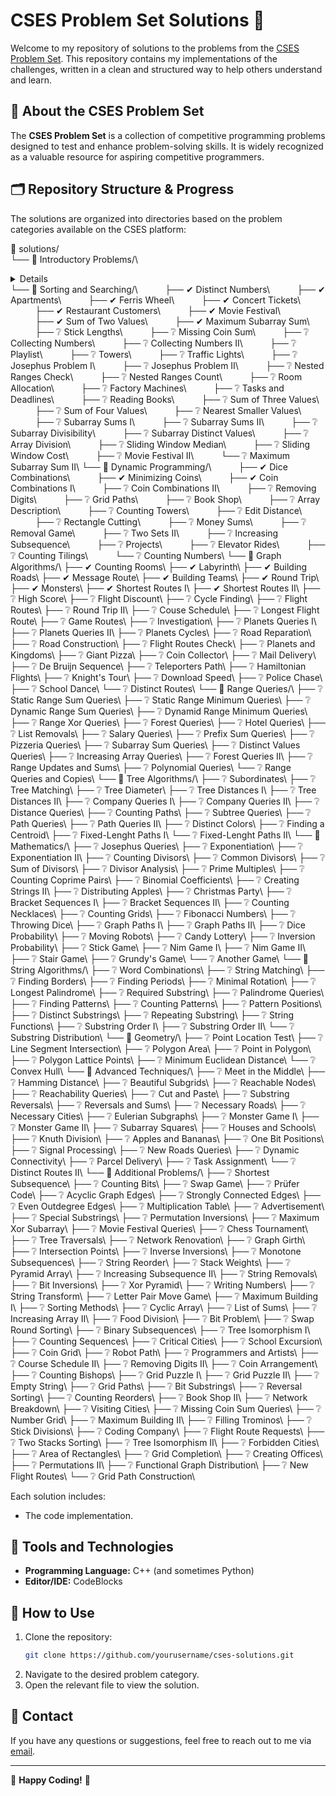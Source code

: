 # CSES Problem Set Solutions 🚀

Welcome to my repository of solutions to the problems from the [CSES Problem Set](https://cses.fi/problemset/). This repository contains my implementations of the challenges, written in a clean and structured way to help others understand and learn.

## 🌟 About the CSES Problem Set
The **CSES Problem Set** is a collection of competitive programming problems designed to test and enhance problem-solving skills. It is widely recognized as a valuable resource for aspiring competitive programmers.

## 🗂️ Repository Structure & Progress
The solutions are organized into directories based on the problem categories available on the CSES platform:

📂 solutions/\
└── 📁 Introductory Problems/\
<details>
&nbsp;&nbsp;&nbsp;&nbsp;&nbsp;&nbsp;&nbsp;&nbsp;&nbsp;&nbsp;├── ✔ Weird Algorithm\
&nbsp;&nbsp;&nbsp;&nbsp;&nbsp;&nbsp;&nbsp;&nbsp;&nbsp;&nbsp;├── ✔ Missing Number\
&nbsp;&nbsp;&nbsp;&nbsp;&nbsp;&nbsp;&nbsp;&nbsp;&nbsp;&nbsp;├── ✔ Repetitions\
&nbsp;&nbsp;&nbsp;&nbsp;&nbsp;&nbsp;&nbsp;&nbsp;&nbsp;&nbsp;├── ✔ Increasing Array\
&nbsp;&nbsp;&nbsp;&nbsp;&nbsp;&nbsp;&nbsp;&nbsp;&nbsp;&nbsp;├── ✔ Permutations\
&nbsp;&nbsp;&nbsp;&nbsp;&nbsp;&nbsp;&nbsp;&nbsp;&nbsp;&nbsp;├── ✔ Number Spiral\
&nbsp;&nbsp;&nbsp;&nbsp;&nbsp;&nbsp;&nbsp;&nbsp;&nbsp;&nbsp;├── ✔ Two Knights\
&nbsp;&nbsp;&nbsp;&nbsp;&nbsp;&nbsp;&nbsp;&nbsp;&nbsp;&nbsp;├── ✔ Two Sets\
&nbsp;&nbsp;&nbsp;&nbsp;&nbsp;&nbsp;&nbsp;&nbsp;&nbsp;&nbsp;├── ✔ Bit Strings\
&nbsp;&nbsp;&nbsp;&nbsp;&nbsp;&nbsp;&nbsp;&nbsp;&nbsp;&nbsp;├── ✔ Trailing Zeros\
&nbsp;&nbsp;&nbsp;&nbsp;&nbsp;&nbsp;&nbsp;&nbsp;&nbsp;&nbsp;├── ✔ Coin Piles\
&nbsp;&nbsp;&nbsp;&nbsp;&nbsp;&nbsp;&nbsp;&nbsp;&nbsp;&nbsp;├── ✔ Palindrome Reorder\
&nbsp;&nbsp;&nbsp;&nbsp;&nbsp;&nbsp;&nbsp;&nbsp;&nbsp;&nbsp;├── ✔ Gray Code\
&nbsp;&nbsp;&nbsp;&nbsp;&nbsp;&nbsp;&nbsp;&nbsp;&nbsp;&nbsp;├── ❔ Tower of Hanoi\
&nbsp;&nbsp;&nbsp;&nbsp;&nbsp;&nbsp;&nbsp;&nbsp;&nbsp;&nbsp;├── ❔ Creating Strings\
&nbsp;&nbsp;&nbsp;&nbsp;&nbsp;&nbsp;&nbsp;&nbsp;&nbsp;&nbsp;├── ❔ Apple Division\
&nbsp;&nbsp;&nbsp;&nbsp;&nbsp;&nbsp;&nbsp;&nbsp;&nbsp;&nbsp;├── ❔ Chessboard and Queens\
&nbsp;&nbsp;&nbsp;&nbsp;&nbsp;&nbsp;&nbsp;&nbsp;&nbsp;&nbsp;├── ❔ Digit Queries\
&nbsp;&nbsp;&nbsp;&nbsp;&nbsp;&nbsp;&nbsp;&nbsp;&nbsp;&nbsp;└── ❔ Grid Paths\
</details>
└── 📁 Sorting and Searching/\
&nbsp;&nbsp;&nbsp;&nbsp;&nbsp;&nbsp;&nbsp;&nbsp;&nbsp;&nbsp;├── ✔ Distinct Numbers\
&nbsp;&nbsp;&nbsp;&nbsp;&nbsp;&nbsp;&nbsp;&nbsp;&nbsp;&nbsp;├── ✔ Apartments\
&nbsp;&nbsp;&nbsp;&nbsp;&nbsp;&nbsp;&nbsp;&nbsp;&nbsp;&nbsp;├── ✔ Ferris Wheel\
&nbsp;&nbsp;&nbsp;&nbsp;&nbsp;&nbsp;&nbsp;&nbsp;&nbsp;&nbsp;├── ✔ Concert Tickets\
&nbsp;&nbsp;&nbsp;&nbsp;&nbsp;&nbsp;&nbsp;&nbsp;&nbsp;&nbsp;├── ✔ Restaurant Customers\
&nbsp;&nbsp;&nbsp;&nbsp;&nbsp;&nbsp;&nbsp;&nbsp;&nbsp;&nbsp;├── ✔ Movie Festival\
&nbsp;&nbsp;&nbsp;&nbsp;&nbsp;&nbsp;&nbsp;&nbsp;&nbsp;&nbsp;├── ✔ Sum of Two Values\
&nbsp;&nbsp;&nbsp;&nbsp;&nbsp;&nbsp;&nbsp;&nbsp;&nbsp;&nbsp;├── ✔ Maximum Subarray Sum\
&nbsp;&nbsp;&nbsp;&nbsp;&nbsp;&nbsp;&nbsp;&nbsp;&nbsp;&nbsp;├── ❔ Stick Lengths\
&nbsp;&nbsp;&nbsp;&nbsp;&nbsp;&nbsp;&nbsp;&nbsp;&nbsp;&nbsp;├── ❔ Missing Coin Sum\
&nbsp;&nbsp;&nbsp;&nbsp;&nbsp;&nbsp;&nbsp;&nbsp;&nbsp;&nbsp;├── ❔ Collecting Numbers\
&nbsp;&nbsp;&nbsp;&nbsp;&nbsp;&nbsp;&nbsp;&nbsp;&nbsp;&nbsp;├── ❔ Collecting Numbers II\
&nbsp;&nbsp;&nbsp;&nbsp;&nbsp;&nbsp;&nbsp;&nbsp;&nbsp;&nbsp;├── ❔ Playlist\
&nbsp;&nbsp;&nbsp;&nbsp;&nbsp;&nbsp;&nbsp;&nbsp;&nbsp;&nbsp;├── ❔ Towers\
&nbsp;&nbsp;&nbsp;&nbsp;&nbsp;&nbsp;&nbsp;&nbsp;&nbsp;&nbsp;├── ❔ Traffic Lights\
&nbsp;&nbsp;&nbsp;&nbsp;&nbsp;&nbsp;&nbsp;&nbsp;&nbsp;&nbsp;├── ❔ Josephus Problem I\
&nbsp;&nbsp;&nbsp;&nbsp;&nbsp;&nbsp;&nbsp;&nbsp;&nbsp;&nbsp;├── ❔ Josephus Problem II\
&nbsp;&nbsp;&nbsp;&nbsp;&nbsp;&nbsp;&nbsp;&nbsp;&nbsp;&nbsp;├── ❔ Nested Ranges Check\
&nbsp;&nbsp;&nbsp;&nbsp;&nbsp;&nbsp;&nbsp;&nbsp;&nbsp;&nbsp;├── ❔ Nested Ranges Count\
&nbsp;&nbsp;&nbsp;&nbsp;&nbsp;&nbsp;&nbsp;&nbsp;&nbsp;&nbsp;├── ❔ Room Allocation\
&nbsp;&nbsp;&nbsp;&nbsp;&nbsp;&nbsp;&nbsp;&nbsp;&nbsp;&nbsp;├── ❔ Factory Machines\
&nbsp;&nbsp;&nbsp;&nbsp;&nbsp;&nbsp;&nbsp;&nbsp;&nbsp;&nbsp;├── ❔ Tasks and Deadlines\
&nbsp;&nbsp;&nbsp;&nbsp;&nbsp;&nbsp;&nbsp;&nbsp;&nbsp;&nbsp;├── ❔ Reading Books\
&nbsp;&nbsp;&nbsp;&nbsp;&nbsp;&nbsp;&nbsp;&nbsp;&nbsp;&nbsp;├── ❔ Sum of Three Values\
&nbsp;&nbsp;&nbsp;&nbsp;&nbsp;&nbsp;&nbsp;&nbsp;&nbsp;&nbsp;├── ❔ Sum of Four Values\
&nbsp;&nbsp;&nbsp;&nbsp;&nbsp;&nbsp;&nbsp;&nbsp;&nbsp;&nbsp;├── ❔ Nearest Smaller Values\
&nbsp;&nbsp;&nbsp;&nbsp;&nbsp;&nbsp;&nbsp;&nbsp;&nbsp;&nbsp;├── ❔ Subarray Sums I\
&nbsp;&nbsp;&nbsp;&nbsp;&nbsp;&nbsp;&nbsp;&nbsp;&nbsp;&nbsp;├── ❔ Subarray Sums II\
&nbsp;&nbsp;&nbsp;&nbsp;&nbsp;&nbsp;&nbsp;&nbsp;&nbsp;&nbsp;├── ❔ Subarray Divisibility\
&nbsp;&nbsp;&nbsp;&nbsp;&nbsp;&nbsp;&nbsp;&nbsp;&nbsp;&nbsp;├── ❔ Subarray Distinct Values\
&nbsp;&nbsp;&nbsp;&nbsp;&nbsp;&nbsp;&nbsp;&nbsp;&nbsp;&nbsp;├── ❔ Array Division\
&nbsp;&nbsp;&nbsp;&nbsp;&nbsp;&nbsp;&nbsp;&nbsp;&nbsp;&nbsp;├── ❔ Sliding Window Median\
&nbsp;&nbsp;&nbsp;&nbsp;&nbsp;&nbsp;&nbsp;&nbsp;&nbsp;&nbsp;├── ❔ Sliding Window Cost\
&nbsp;&nbsp;&nbsp;&nbsp;&nbsp;&nbsp;&nbsp;&nbsp;&nbsp;&nbsp;├── ❔ Movie Festival II\
&nbsp;&nbsp;&nbsp;&nbsp;&nbsp;&nbsp;&nbsp;&nbsp;&nbsp;&nbsp;└── ❔ Maximum Subarray Sum II\
└── 📁 Dynamic Programming/\
&nbsp;&nbsp;&nbsp;&nbsp;&nbsp;&nbsp;&nbsp;&nbsp;&nbsp;&nbsp;├── ✔ Dice Combinations\
&nbsp;&nbsp;&nbsp;&nbsp;&nbsp;&nbsp;&nbsp;&nbsp;&nbsp;&nbsp;├── ✔ Minimizing Coins\
&nbsp;&nbsp;&nbsp;&nbsp;&nbsp;&nbsp;&nbsp;&nbsp;&nbsp;&nbsp;├── ✔ Coin Combinations I\
&nbsp;&nbsp;&nbsp;&nbsp;&nbsp;&nbsp;&nbsp;&nbsp;&nbsp;&nbsp;├── ❔ Coin Combinations II\
&nbsp;&nbsp;&nbsp;&nbsp;&nbsp;&nbsp;&nbsp;&nbsp;&nbsp;&nbsp;├── ❔ Removing Digits\
&nbsp;&nbsp;&nbsp;&nbsp;&nbsp;&nbsp;&nbsp;&nbsp;&nbsp;&nbsp;├── ❔ Grid Paths\
&nbsp;&nbsp;&nbsp;&nbsp;&nbsp;&nbsp;&nbsp;&nbsp;&nbsp;&nbsp;├── ❔ Book Shop\
&nbsp;&nbsp;&nbsp;&nbsp;&nbsp;&nbsp;&nbsp;&nbsp;&nbsp;&nbsp;├── ❔ Array Description\
&nbsp;&nbsp;&nbsp;&nbsp;&nbsp;&nbsp;&nbsp;&nbsp;&nbsp;&nbsp;├── ❔ Counting Towers\
&nbsp;&nbsp;&nbsp;&nbsp;&nbsp;&nbsp;&nbsp;&nbsp;&nbsp;&nbsp;├── ❔ Edit Distance\
&nbsp;&nbsp;&nbsp;&nbsp;&nbsp;&nbsp;&nbsp;&nbsp;&nbsp;&nbsp;├── ❔ Rectangle Cutting\
&nbsp;&nbsp;&nbsp;&nbsp;&nbsp;&nbsp;&nbsp;&nbsp;&nbsp;&nbsp;├── ❔ Money Sums\
&nbsp;&nbsp;&nbsp;&nbsp;&nbsp;&nbsp;&nbsp;&nbsp;&nbsp;&nbsp;├── ❔ Removal Game\
&nbsp;&nbsp;&nbsp;&nbsp;&nbsp;&nbsp;&nbsp;&nbsp;&nbsp;&nbsp;├── ❔ Two Sets II\
&nbsp;&nbsp;&nbsp;&nbsp;&nbsp;&nbsp;&nbsp;&nbsp;&nbsp;&nbsp;├── ❔ Increasing Subsequence\
&nbsp;&nbsp;&nbsp;&nbsp;&nbsp;&nbsp;&nbsp;&nbsp;&nbsp;&nbsp;├── ❔ Projects\
&nbsp;&nbsp;&nbsp;&nbsp;&nbsp;&nbsp;&nbsp;&nbsp;&nbsp;&nbsp;├── ❔ Elevator Rides\
&nbsp;&nbsp;&nbsp;&nbsp;&nbsp;&nbsp;&nbsp;&nbsp;&nbsp;&nbsp;├── ❔ Counting Tilings\
&nbsp;&nbsp;&nbsp;&nbsp;&nbsp;&nbsp;&nbsp;&nbsp;&nbsp;&nbsp;└── ❔ Counting Numbers\
└── 📁 Graph Algorithms/\
    ├── ✔ Counting Rooms\
    ├── ✔ Labyrinth\
    ├── ✔ Building Roads\
    ├── ✔ Message Route\
    ├── ✔ Building Teams\
    ├── ✔ Round Trip\
    ├── ✔ Monsters\
    ├── ✔ Shortest Routes I\
    ├── ✔ Shortest Routes II\
    ├── ❔ High Score\
    ├── ❔ Flight Discount\
    ├── ❔ Cycle Finding\
    ├── ❔ Flight Routes\
    ├── ❔ Round Trip II\
    ├── ❔ Couse Schedule\
    ├── ❔ Longest Flight Route\
    ├── ❔ Game Routes\
    ├── ❔ Investigation\
    ├── ❔ Planets Queries I\
    ├── ❔ Planets Queries II\
    ├── ❔ Planets Cycles\
    ├── ❔ Road Reparation\
    ├── ❔ Road Construction\
    ├── ❔ Flight Routes Check\
    ├── ❔ Planets and Kingdoms\
    ├── ❔ Giant Pizza\
    ├── ❔ Coin Collector\
    ├── ❔ Mail Delivery\
    ├── ❔ De Bruijn Sequence\
    ├── ❔ Teleporters Path\
    ├── ❔ Hamiltonian Flights\
    ├── ❔ Knight's Tour\
    ├── ❔ Download Speed\
    ├── ❔ Police Chase\
    ├── ❔ School Dance\
    └── ❔ Distinct Routes\
└── 📁 Range Queries/\
    ├── ❔ Static Range Sum Queries\
    ├── ❔ Static Range Minimum Queries\
    ├── ❔ Dynamic Range Sum Queries\
    ├── ❔ Dynamid Range Minimum Queries\
    ├── ❔ Range Xor Queries\
    ├── ❔ Forest Queries\
    ├── ❔ Hotel Queries\
    ├── ❔ List Removals\
    ├── ❔ Salary Queries\
    ├── ❔ Prefix Sum Queries\
    ├── ❔ Pizzeria Queries\
    ├── ❔ Subarray Sum Queries\
    ├── ❔ Distinct Values Queries\
    ├── ❔ Increasing Array Queries\
    ├── ❔ Forest Queries II\
    ├── ❔ Range Updates and Sums\
    ├── ❔ Polynomial Queries\
    └── ❔ Range Queries and Copies\
└── 📁 Tree Algorithms/\
    ├── ❔ Subordinates\
    ├── ❔ Tree Matching\
    ├── ❔ Tree Diameter\
    ├── ❔ Tree Distances I\
    ├── ❔ Tree Distances II\
    ├── ❔ Company Queries I\
    ├── ❔ Company Queries II\
    ├── ❔ Distance Queries\
    ├── ❔ Counting Paths\
    ├── ❔ Subtree Queries\
    ├── ❔ Path Queries\
    ├── ❔ Path Queries II\
    ├── ❔ Distinct Colors\
    ├── ❔ Finding a Centroid\
    ├── ❔ Fixed-Lenght Paths I\
    └── ❔ Fixed-Lenght Paths II\
└── 📁 Mathematics/\
    ├── ❔ Josephus Queries\
    ├── ❔ Exponentiation\
    ├── ❔ Exponentiation II\
    ├── ❔ Counting Divisors\
    ├── ❔ Common Divisors\
    ├── ❔ Sum of Divisors\
    ├── ❔ Divisor Analysis\
    ├── ❔ Prime Multiples\
    ├── ❔ Counting Coprime Pairs\
    ├── ❔ Binomial Coefficients\
    ├── ❔ Creating Strings II\
    ├── ❔ Distributing Apples\
    ├── ❔ Christmas Party\
    ├── ❔ Bracket Sequences I\
    ├── ❔ Bracket Sequences II\
    ├── ❔ Counting Necklaces\
    ├── ❔ Counting Grids\
    ├── ❔ Fibonacci Numbers\
    ├── ❔ Throwing Dice\
    ├── ❔ Graph Paths I\
    ├── ❔ Graph Paths II\
    ├── ❔ Dice Probability\
    ├── ❔ Moving Robots\
    ├── ❔ Candy Lottery\
    ├── ❔ Inversion Probability\
    ├── ❔ Stick Game\
    ├── ❔ Nim Game I\
    ├── ❔ Nim Game II\
    ├── ❔ Stair Game\
    ├── ❔ Grundy's Game\
    └── ❔ Another Game\
└── 📁 String Algorithms/\
    ├── ❔ Word Combinations\
    ├── ❔ String Matching\
    ├── ❔ Finding Borders\
    ├── ❔ Finding Periods\
    ├── ❔ Minimal Rotation\
    ├── ❔ Longest Palindrome\
    ├── ❔ Required Substring\
    ├── ❔ Palindrome Queries\
    ├── ❔ Finding Patterns\
    ├── ❔ Counting Patterns\
    ├── ❔ Pattern Positions\
    ├── ❔ Distinct Substrings\
    ├── ❔ Repeating Substring\
    ├── ❔ String Functions\
    ├── ❔ Substring Order I\
    ├── ❔ Substring Order II\
    └── ❔ Substring Distribution\
└── 📁 Geometry/\
    ├── ❔ Point Location Test\
    ├── ❔ Line Segment Intersection\
    ├── ❔ Polygon Area\
    ├── ❔ Point in Polygon\
    ├── ❔ Polygon Lattice Points\
    ├── ❔ Minimum Euclidean Distance\
    └── ❔ Convex Hull\
└── 📁 Advanced Techniques/\
    ├── ❔ Meet in the Middle\
    ├── ❔ Hamming Distance\
    ├── ❔ Beautiful Subgrids\
    ├── ❔ Reachable Nodes\
    ├── ❔ Reachability Queries\
    ├── ❔ Cut and Paste\
    ├── ❔ Substring Reversals\
    ├── ❔ Reversals and Sums\
    ├── ❔ Necessary Roads\
    ├── ❔ Necessary Cities\
    ├── ❔ Eulerian Subgraphs\
    ├── ❔ Monster Game I\
    ├── ❔ Monster Game II\
    ├── ❔ Subarray Squares\
    ├── ❔ Houses and Schools\
    ├── ❔ Knuth Division\
    ├── ❔ Apples and Bananas\
    ├── ❔ One Bit Positions\
    ├── ❔ Signal Processing\
    ├── ❔ New Roads Queries\
    ├── ❔ Dynamic Connectivity\
    ├── ❔ Parcel Delivery\
    ├── ❔ Task Assignment\
    └── ❔ Distinct Routes II\
└── 📁 Additional Problems/\
    ├── ❔ Shortest Subsequence\
    ├── ❔ Counting Bits\
    ├── ❔ Swap Game\
    ├── ❔ Prüfer Code\
    ├── ❔ Acyclic Graph Edges\
    ├── ❔ Strongly Connected Edges\
    ├── ❔ Even Outdegree Edges\
    ├── ❔ Multiplication Table\
    ├── ❔ Advertisement\
    ├── ❔ Special Substrings\
    ├── ❔ Permutation Inversions\
    ├── ❔ Maximum Xor Subarray\
    ├── ❔ Movie Festival Queries\
    ├── ❔ Chess Tournament\
    ├── ❔ Tree Traversals\
    ├── ❔ Network Renovation\
    ├── ❔ Graph Girth\
    ├── ❔ Intersection Points\
    ├── ❔ Inverse Inversions\
    ├── ❔ Monotone Subsequences\
    ├── ❔ String Reorder\
    ├── ❔ Stack Weights\
    ├── ❔ Pyramid Array\
    ├── ❔ Increasing Subsequence II\
    ├── ❔ String Removals\
    ├── ❔ Bit Inversions\
    ├── ❔ Xor Pyramid\
    ├── ❔ Writing Numbers\
    ├── ❔ String Transform\
    ├── ❔ Letter Pair Move Game\
    ├── ❔ Maximum Building I\
    ├── ❔ Sorting Methods\
    ├── ❔ Cyclic Array\
    ├── ❔ List of Sums\
    ├── ❔ Increasing Array II\
    ├── ❔ Food Division\
    ├── ❔ Bit Problem\
    ├── ❔ Swap Round Sorting\
    ├── ❔ Binary Subsequences\
    ├── ❔ Tree Isomorphism I\
    ├── ❔ Counting Sequences\
    ├── ❔ Critical Cities\
    ├── ❔ School Excursion\
    ├── ❔ Coin Grid\
    ├── ❔ Robot Path\
    ├── ❔ Programmers and Artists\
    ├── ❔ Course Schedule II\
    ├── ❔ Removing Digits II\
    ├── ❔ Coin Arrangement\
    ├── ❔ Counting Bishops\
    ├── ❔ Grid Puzzle I\
    ├── ❔ Grid Puzzle II\
    ├── ❔ Empty String\
    ├── ❔ Grid Paths\
    ├── ❔ Bit Substrings\
    ├── ❔ Reversal Sorting\
    ├── ❔ Counting Reorders\
    ├── ❔ Book Shop II\
    ├── ❔ Network Breakdown\
    ├── ❔ Visiting Cities\
    ├── ❔ Missing Coin Sum Queries\
    ├── ❔ Number Grid\
    ├── ❔ Maximum Building II\
    ├── ❔ Filling Trominos\
    ├── ❔ Stick Divisions\
    ├── ❔ Coding Company\
    ├── ❔ Flight Route Requests\
    ├── ❔ Two Stacks Sorting\
    ├── ❔ Tree Isomorphism II\
    ├── ❔ Forbidden Cities\
    ├── ❔ Area of Rectangles\
    ├── ❔ Grid Completion\
    ├── ❔ Creating Offices\
    ├── ❔ Permutations II\
    ├── ❔ Functional Graph Distribution\
    ├── ❔ New Flight Routes\
    └── ❔ Grid Path Construction\

Each solution includes:
- The code implementation.

## 🔧 Tools and Technologies
- **Programming Language:** C++ (and sometimes Python)
- **Editor/IDE:** CodeBlocks

## 🚀 How to Use
1. Clone the repository:
   ```bash
   git clone https://github.com/yourusername/cses-solutions.git
   ```
2. Navigate to the desired problem category.
3. Open the relevant file to view the solution.

## 📩 Contact
If you have any questions or suggestions, feel free to reach out to me via [email](mailto:sebastiankoriacasado@gmail.com).

---

🌟 **Happy Coding!** 🌟
